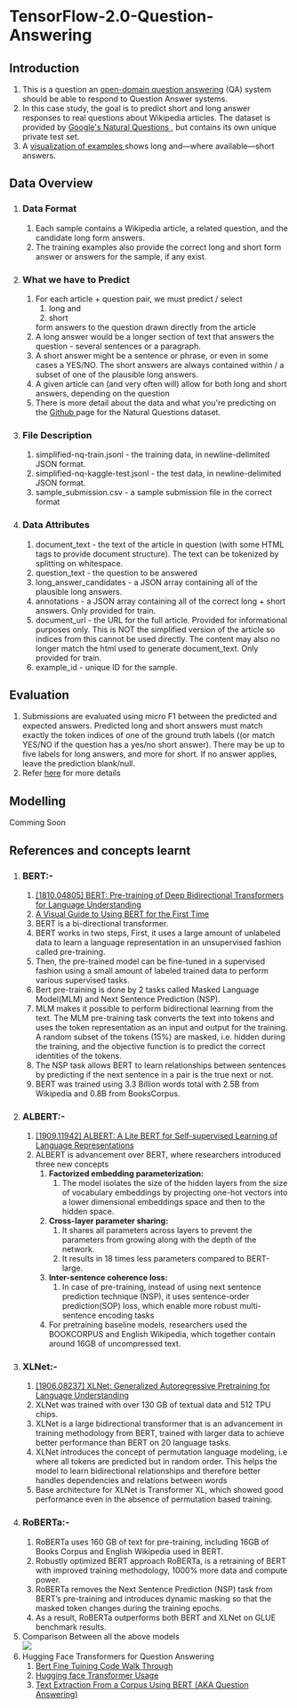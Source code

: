 # TensorFlow-2.0-Question-Answering

## Introduction
<ol>
  <li>This is a question an <a href = "https://en.wikipedia.org/wiki/Question_answering">open-domain question answering</a> (QA) system should be able to respond to Question Answer systems.</li>
  <li>In this case study, the goal is to predict short and long answer responses to real questions about Wikipedia articles. The dataset is provided by <a href = "https://ai.google.com/research/NaturalQuestions/dataset">Google's Natural Questions </a>, but contains its own unique private test set. </li>
  <li>A <a href="https://ai.google.com/research/NaturalQuestions/visualization">visualization of examples </a>shows long and—where available—short answers.</li>
</ol>
    
## Data Overview
<ol>
  <li> 
    <h3> Data Format </h3> 
        <ol>
          	<li> 
          		Each sample contains a Wikipedia article, a related question, and the candidate long form answers. 
      		</li>
          	<li> 
          	    The training examples also provide the correct long and short form answer or answers for the sample, if any exist.
          	</li>
        </ol>
  </li>
  <li>	
    <h3> What we have to Predict </h3>
        <ol>
          <li> 
            For each article + question pair, we must predict / select 
              <ol>
                <li> long and </li>
                <li> short </li>
              </ol>
            form answers to the question drawn directly from the article 
          </li>
          <li>  
             A long answer would be a longer section of text that answers the question - several sentences or a paragraph.  
       	  </li>
          <li> 
             A short answer might be a sentence or phrase, or even in some cases a YES/NO. The short answers are always contained within / a subset of one of the plausible long answers. 
          </li>
          <li> 
          	A given article can (and very often will) allow for both long and short answers, depending on the question
          </li>
          <li> 
          	There is more detail about the data and what you're predicting on the <a href="https://github.com/google-research-datasets/natural-questions/blob/master/README.md">Github </a> page for the Natural Questions dataset.
          </li></ol> 
      
  </li>
  <li>
    <h3> File Description </h3> 
      <ol>
          <li>	simplified-nq-train.jsonl - the training data, in newline-delimited JSON format. </li>
          <li> simplified-nq-kaggle-test.jsonl - the test data, in newline-delimited JSON format. </li>
          <li> sample_submission.csv - a sample submission file in the correct format</li>
      </ol> 
  </li>  
  <li>
  	<h3>Data Attributes</h3>
  	<ol>
  	<li>document_text - the text of the article in question (with some HTML tags to provide document structure). The text can be tokenized by splitting on whitespace.</li>
  	<li>question_text - the question to be answered</li>
  	<li>long_answer_candidates - a JSON array containing all of the plausible long answers.</li>
	<li>annotations - a JSON array containing all of the correct long + short answers. Only provided for train.</li>
	<li>document_url - the URL for the full article. Provided for informational purposes only. This is NOT the simplified version of the article so indices from this cannot be used directly. The content may also no longer match the html used to generate document_text. Only provided for train.</li>
	<li>example_id - unique ID for the sample.</li></ol>
</ol>

## Evaluation
<ol>
	<li> Submissions are evaluated using micro F1 between the predicted and expected answers. Predicted long and short answers must match exactly the token indices of one of the ground truth labels ((or match YES/NO if the question has a yes/no short answer). There may be up to five labels for long answers, and more for short. If no answer applies, leave the prediction blank/null.</li>
	<li> Refer <a href = "https://www.kaggle.com/c/tensorflow2-question-answering/overview/evaluation">here</a> for more details </li>

</ol>



## Modelling 
Comming Soon




## References and concepts learnt
<ol>
	<li>
		<h3>BERT:-</h3>
			<ol>
				<li><a href="https://arxiv.org/abs/1810.04805">[1810.04805] BERT: Pre-training of Deep Bidirectional Transformers for Language Understanding</a></li>
				<li><a href="http://jalammar.github.io/a-visual-guide-to-using-bert-for-the-first-time/">	A Visual Guide to Using BERT for the First Time</a></li>
				<li>BERT is a bi-directional transformer.</li>
				<li> BERT works in two steps, First, it uses a large amount of unlabeled data to learn a language representation in an unsupervised fashion called pre-training.</li>
				<li> Then, the pre-trained model can be fine-tuned in a supervised fashion using a small amount of labeled trained data to perform various supervised tasks.</li>
				<li> Bert pre-training is done by 2 tasks called Masked Language Model(MLM) and Next Sentence Prediction (NSP). </li>
				<li> MLM makes it possible to perform bidirectional learning from the text.  The MLM pre-training task converts the text into tokens and uses the token representation as an input and output for the training. A random subset of the tokens (15%) are masked, i.e. hidden during the training, and the objective function is to predict the correct identities of the tokens.	</li>
				<li> The NSP task allows BERT to learn relationships between sentences by predicting if the next sentence in a pair is the true next or not.</li>
				<li> BERT was trained using 3.3 Billion words total with 2.5B from Wikipedia and 0.8B from BooksCorpus.</li>
			</ol>
	</li>
	<li>
		<h3> ALBERT:-</h3>
			<ol>
				<li><a href="https://arxiv.org/abs/1909.11942"> [1909.11942] ALBERT: A Lite BERT for Self-supervised Learning of Language Representations</a></li>
				<li> ALBERT is advancement over BERT, where researchers introduced three new concepts
					<ol>
						<li>
							<b> Factorized embedding parameterization: </b>
							<ol>
								<li> The model isolates the size of the hidden layers from the size of vocabulary embeddings by projecting one-hot vectors into a lower dimensional embeddings space and then to the hidden space.</li>
							</ol>
						</li>
						<li>
							<b>	Cross-layer parameter sharing: </b>
							<ol>
								<li> It shares all parameters across layers to prevent the parameters from growing along with the depth of the network.</li>
								<li> It results in 18 times less parameters compared to BERT-large.</li>
							</ol>
						</li>
						<li>
							<b>  Inter-sentence coherence loss: </b>
							<ol>
								<li> In case of pre-training, instead of using next sentence prediction technique (NSP), it uses sentence-order prediction(SOP) loss, which enable more robust multi-sentence encoding tasks</li>
							</ol>
						</li>
						<li>
							 For pretraining baseline models, researchers used the BOOKCORPUS and English Wikipedia, which together contain around 16GB of uncompressed text.
						</li>
					</ol>
				</li></ol>
	</li>
	<li>
		 <h3>XLNet:-</h3>
			<ol>
				<li><a href="https://arxiv.org/abs/1906.08237"> [1906.08237] XLNet: Generalized Autoregressive Pretraining for Language Understanding</a></li>
				<li>  XLNet was trained with over 130 GB of textual data and 512 TPU chips.</li>
				<li> XLNet is a large bidirectional transformer that is an advancement in training methodology from BERT, trained with larger data to achieve better performance than BERT on 20 language tasks.</li>
				<li> XLNet introduces the concept of permutation language modeling, i.e where all tokens are predicted but in random order.  This helps the model to learn bidirectional relationships and therefore better handles dependencies and relations between words</li>
				<li> Base architecture for XLNet is Transformer XL, which showed good performance even in the absence of permutation based training. </li>
			</ol>
	</li>
	<li>
		<h3>RoBERTa:-</h3>
			<ol>
				<li> RoBERTa uses 160 GB of text for pre-training, including 16GB of Books Corpus and English Wikipedia used in BERT.</li>
				<li> Robustly optimized BERT approach RoBERTa, is a retraining of BERT with improved training methodology, 1000% more data and compute power. </li>
				<li> RoBERTa removes the Next Sentence Prediction (NSP) task from BERT’s pre-training and introduces dynamic masking so that the masked token changes during the training epochs.</li>
				<li> As a result, RoBERTa outperforms both BERT and XLNet on GLUE benchmark results.</li>
			</ol>
	</li> 
	<li>
		Comparison Between all the above models<br><img src="https://github.com/VinitSR7/TensorFlow-2.0-Question-Answering-/blob/master/PDF/Picture1.jpg?raw=true"></li>
	<li>
		Hugging Face Transformers for Question Answering
		<ol>
			<li>
				<a href="https://www.appliedaicourse.com/lecture/11/applied-machine-learning-online-course/4216/code-walkthrough-bert-questionanswering-system/8/module-8-neural-networks-computer-vision-and-deep-learning">Bert Fine Tuining Code Walk Through</a>
			</li>
			<li>
				<a href="https://huggingface.co/transformers/usage.html">Hugging face Transformer Usage</a>
			</li>
			<li><a href="https://www.youtube.com/watch?v=XaQ0CBlQ4cY"> Text Extraction From a Corpus Using BERT (AKA Question Answering)</a></li>
		</ol> 
	</li>
</ol>
 
